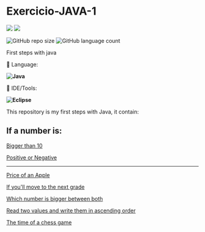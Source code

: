 # Exercicio-JAVA-1

<p align="left">

  <a href="https://www.linkedin.com/in/vitor-dietrich-69a3a8194/" alt="Linkedin">
  <img src="https://img.shields.io/badge/-Linkedin-0e76a8?style=flat-square&logo=Linkedin&logoColor=white&link=" /></a>
  
  <a href="https://www.instagram.com/vitor_dietrich/" alt="Instagram">
  <img src="https://img.shields.io/badge/-Instagram-DF0174?style=flat-square&labelColor=DF0174&logo=instagram&logoColor=white&link=LINK-DO-SEU-INSTAGRAM"/></a>
</p>  

![GitHub repo size](https://img.shields.io/github/repo-size/MrFahrenhei/Java-1?style=for-the-badge)
![GitHub language count](https://img.shields.io/github/languages/count/MrFahrenhei/Java-1?style=for-the-badge)

First steps with java

<p align="left">
  🦄 Language: <strong> 
  
  ![Java](https://img.shields.io/badge/Java-ED8B00?style=for-the-badge&logo=java&logoColor=white) 
  
  </strong>
</p>

<p align="left">
  💼 IDE/Tools: <strong>
  
  ![Eclipse](https://img.shields.io/badge/Eclipse-2C2255?style=for-the-badge&logo=eclipse&logoColor=white)
  
  </strong>
</p>

This repository is my first steps with Java, it contain:

<h2>If a number is:</h2>

[Bigger than 10](https://github.com/VitorDietrich-Coder/Exercicio-JAVA-1/blob/main/Exercicio1.java)

[Positive or Negative](https://github.com/VitorDietrich-Coder/Exercicio-JAVA-1/blob/main/Exercicio2.java)

<hr>

[Price of an Apple](https://github.com/VitorDietrich-Coder/Exercicio-JAVA-1/blob/main/Exercicio3.java)

[If you'll move to the next grade](https://github.com/VitorDietrich-Coder/Exercicio-JAVA-1/blob/main/Exercicio4.java)

[Which number is bigger between both](https://github.com/VitorDietrich-Coder/Exercicio-JAVA-1/blob/main/Exercicio5.java)

[Read two values and write them in ascending order](https://github.com/VitorDietrich-Coder/Exercicio-JAVA-1/blob/main/Exercicio6.java)

[The time of a chess game](https://github.com/VitorDietrich-Coder/Exercicio-JAVA-1/blob/main/Exercicio7.java)
